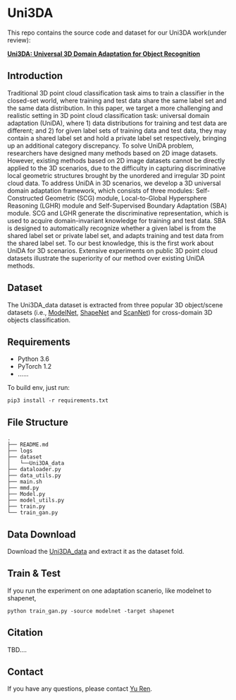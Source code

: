 # Uni3DA

This repo contains the source code and dataset for our Uni3DA work(under review):

[**Uni3DA: Universal 3D Domain Adaptation for Object Recognition**]()



## Introduction
Traditional 3D point cloud classification task aims to train a classifier in the closed-set world, where training and test data share the same label set and the same data distribution. In this paper, we target a more challenging and realistic setting in 3D point cloud classification task: universal domain adaptation (UniDA), where 1) data distributions for training and test data are
different; and 2) for given label sets of training data and test data, they may contain a shared label set and hold a private label set
respectively, bringing up an additional category discrepancy. To solve UniDA problem, researchers have designed many methods
based on 2D image datasets. However, existing methods based on 2D image datasets cannot be directly applied to the 3D
scenarios, due to the difficulty in capturing discriminative local geometric structures brought by the unordered and irregular 3D
point cloud data. To address UniDA in 3D scenarios, we develop a 3D universal domain adaptation framework, which consists
of three modules: Self-Constructed Geometric (SCG) module, Local-to-Global Hypersphere Reasoning (LGHR) module and
Self-Supervised Boundary Adaptation (SBA) module. SCG and LGHR generate the discriminative representation, which is used
to acquire domain-invariant knowledge for training and test data. SBA is designed to automatically recognize whether a given label is from the shared label set or private label set, and adapts training and test data from the shared label set. To our best
knowledge, this is the first work about UniDA for 3D scenarios. Extensive experiments on public 3D point cloud datasets illustrate
the superiority of our method over existing UniDA methods.

## Dataset

The Uni3DA_data dataset is extracted from three popular 3D object/scene datasets (i.e., [ModelNet](https://modelnet.cs.princeton.edu/), [ShapeNet](https://shapenet.cs.stanford.edu/iccv17/) and [ScanNet](http://www.scan-net.org/)) for cross-domain 3D objects classification.

## Requirements
- Python 3.6
- PyTorch 1.2
- ......

To build env, just run: 

``
pip3 install -r requirements.txt
``

## File Structure
```
.
├── README.md
├── logs                            
├── dataset
│   └──Uni3DA_data                              
├── dataloader.py
├── data_utils.py
├── main.sh
├── mmd.py
├── Model.py
├── model_utils.py
├── train.py            
└── train_gan.py                                   
```

## Data Download
Download the [Uni3DA_data](https://drive.google.com/file/d/1KfH3JdCzwKi0qEMCEemYssumF3mTR7Bv/view?usp=sharing) and extract it as the dataset fold.

## Train & Test
If you run the experiment on one adaptation scanerio, like modelnet to shapenet,
```
python train_gan.py -source modelnet -target shapenet
```

## Citation

TBD....

## Contact
If you have any questions, please contact [Yu Ren](renyu0414@gmail.com). 
